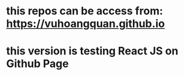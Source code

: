# this repos can be access from: https://vuhoangquan.github.io
# this version is testing React JS on Github Page